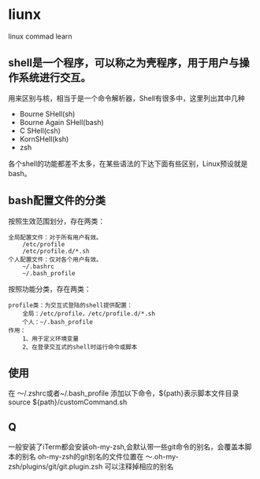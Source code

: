 # liunx
linux commad learn

## shell是一个程序，可以称之为壳程序，用于用户与操作系统进行交互。
用来区别与核，相当于是一个命令解析器，Shell有很多中，这里列出其中几种
- Bourne SHell(sh)
- Bourne Again SHell(bash)
- C SHell(csh)
- KornSHell(ksh)
- zsh

各个shell的功能都差不太多，在某些语法的下达下面有些区别，Linux预设就是bash。

## bash配置文件的分类
按照生效范围划分，存在两类：

    全局配置文件：对于所有用户有效。
        /etc/profile
        /etc/profile.d/*.sh
    个人配置文件：仅对各个用户有效。
        ~/.bashrc
        ~/.bash_profile

按照功能分类，存在两类：

    profile类：为交互式登陆的shell提供配置：
        全局：/etc/profile，/etc/profile.d/*.sh
        个人：~/.bash_profile
    作用：
        1、用于定义环境变量
        2、在登录交互式的shell时运行命令或脚本
        
     
## 使用
 在 ～/.zshrc或者~/.bash_profile  添加以下命令，${path}表示脚本文件目录
 source ${path}/customCommand.sh
## Q
 一般安装了iTerm都会安装oh-my-zsh,会默认带一些git命令的别名，会覆盖本脚本的别名
 oh-my-zsh的git别名的文件位置在 ～.oh-my-zsh/plugins/git/git.plugin.zsh
 可以注释掉相应的别名

